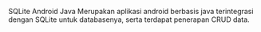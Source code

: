 SQLite Android Java
Merupakan aplikasi android berbasis java terintegrasi dengan SQLite untuk databasenya, serta terdapat penerapan CRUD data.
